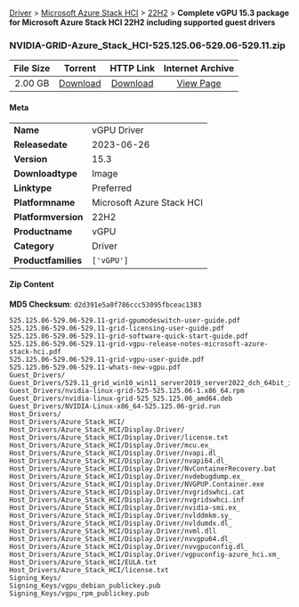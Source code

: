 
[Driver](/README.md)  >  [Microsoft Azure Stack HCI](/index/Driver/Microsoft_Azure_Stack_HCI.md)  >  [22H2](/index/Driver/Microsoft_Azure_Stack_HCI/22H2.md)  >  **Complete vGPU 15.3 package for Microsoft Azure Stack HCI 22H2 including supported guest drivers**


### NVIDIA-GRID-Azure_Stack_HCI-525.125.06-529.06-529.11.zip

| **File Size** | **Torrent**  | **HTTP Link** | **Internet Archive** |
|:-------------:|:------------:|:-------------:|:--------------------:|
| 2.00 GB |  [Download](https://archive.org/download/nvgpu_NVIDIA-GRID-Azure_Stack_HCI-525.125.06-529.06-529.11.zip/nvgpu_NVIDIA-GRID-Azure_Stack_HCI-525.125.06-529.06-529.11.zip_archive.torrent)       | [Download](https://archive.org/compress/nvgpu_NVIDIA-GRID-Azure_Stack_HCI-525.125.06-529.06-529.11.zip) | [View Page](https://archive.org/details/nvgpu_NVIDIA-GRID-Azure_Stack_HCI-525.125.06-529.06-529.11.zip)       |

#### Meta

<table>
<tr><td><strong>Name</strong></td><td>vGPU Driver</td></tr>
<tr><td><strong>Releasedate</strong></td><td>2023-06-26</td></tr>
<tr><td><strong>Version</strong></td><td>15.3</td></tr>
<tr><td><strong>Downloadtype</strong></td><td>Image</td></tr>
<tr><td><strong>Linktype</strong></td><td>Preferred</td></tr>
<tr><td><strong>Platformname</strong></td><td>Microsoft Azure Stack HCI</td></tr>
<tr><td><strong>Platformversion</strong></td><td>22H2</td></tr>
<tr><td><strong>Productname</strong></td><td>vGPU</td></tr>
<tr><td><strong>Category</strong></td><td>Driver</td></tr>
<tr><td><strong>Productfamilies</strong></td><td><code>['vGPU']</code></td></tr>
</table>

#### Zip Content

**MD5 Checksum**: `d2d391e5a0f786ccc53095fbceac1383`

```text
525.125.06-529.06-529.11-grid-gpumodeswitch-user-guide.pdf
525.125.06-529.06-529.11-grid-licensing-user-guide.pdf
525.125.06-529.06-529.11-grid-software-quick-start-guide.pdf
525.125.06-529.06-529.11-grid-vgpu-release-notes-microsoft-azure-stack-hci.pdf
525.125.06-529.06-529.11-grid-vgpu-user-guide.pdf
525.125.06-529.06-529.11-whats-new-vgpu.pdf
Guest_Drivers/
Guest_Drivers/529.11_grid_win10_win11_server2019_server2022_dch_64bit_international.exe
Guest_Drivers/nvidia-linux-grid-525-525.125.06-1.x86_64.rpm
Guest_Drivers/nvidia-linux-grid-525_525.125.06_amd64.deb
Guest_Drivers/NVIDIA-Linux-x86_64-525.125.06-grid.run
Host_Drivers/
Host_Drivers/Azure_Stack_HCI/
Host_Drivers/Azure_Stack_HCI/Display.Driver/
Host_Drivers/Azure_Stack_HCI/Display.Driver/license.txt
Host_Drivers/Azure_Stack_HCI/Display.Driver/mcu.ex_
Host_Drivers/Azure_Stack_HCI/Display.Driver/nvapi.dl_
Host_Drivers/Azure_Stack_HCI/Display.Driver/nvapi64.dl_
Host_Drivers/Azure_Stack_HCI/Display.Driver/NvContainerRecovery.bat
Host_Drivers/Azure_Stack_HCI/Display.Driver/nvdebugdump.ex_
Host_Drivers/Azure_Stack_HCI/Display.Driver/NVGPUP.Container.exe
Host_Drivers/Azure_Stack_HCI/Display.Driver/nvgridswhci.cat
Host_Drivers/Azure_Stack_HCI/Display.Driver/nvgridswhci.inf
Host_Drivers/Azure_Stack_HCI/Display.Driver/nvidia-smi.ex_
Host_Drivers/Azure_Stack_HCI/Display.Driver/nvlddmkm.sy_
Host_Drivers/Azure_Stack_HCI/Display.Driver/nvldumdx.dl_
Host_Drivers/Azure_Stack_HCI/Display.Driver/nvml.dll
Host_Drivers/Azure_Stack_HCI/Display.Driver/nvvgpu64.dl_
Host_Drivers/Azure_Stack_HCI/Display.Driver/nvvgpuconfig.dl_
Host_Drivers/Azure_Stack_HCI/Display.Driver/vgpuconfig-azure_hci.xm_
Host_Drivers/Azure_Stack_HCI/EULA.txt
Host_Drivers/Azure_Stack_HCI/license.txt
Signing_Keys/
Signing_Keys/vgpu_debian_publickey.pub
Signing_Keys/vgpu_rpm_publickey.pub
```